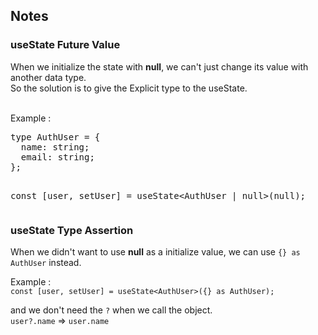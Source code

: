 ## Notes

### useState Future Value

When we initialize the state with **null**, we can't just change its value with another data type. <br>
So the solution is to give the Explicit type to the useState.<br><br>

Example :
<html>
<body>
<pre>
type AuthUser = {
  name: string;
  email: string;
};

const [user, setUser] = useState<AuthUser | null>(null);
</pre>
</body>
</html>


### useState Type Assertion

When we didn't want to use **null** as a initialize value, we can use `{} as AuthUser` instead.

Example : <br>
`const [user, setUser] = useState<AuthUser>({} as AuthUser);`<br>

and we don't need the `?` when we call the object. <br>
`user?.name` => `user.name`